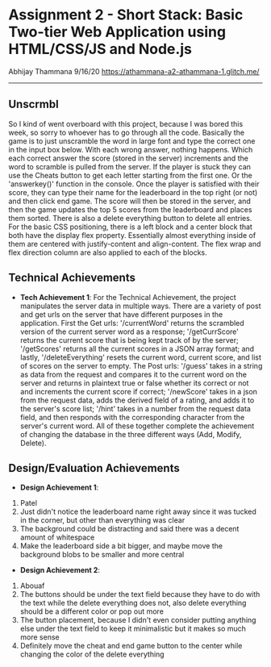 Assignment 2 - Short Stack: Basic Two-tier Web Application using HTML/CSS/JS and Node.js  
===

Abhijay Thammana 9/16/20
https://athammana-a2-athammana-1.glitch.me/

--------------------------------------------------------------------------------------------------------------------------

## Unscrmbl
So I kind of went overboard with this project, because I was bored this week, so sorry to whoever has to go through all the code. Basically the game is to just unscramble the word in large font and type the correct one in the input box below. With each wrong answer, nothing happens. Which each correct answer the score (stored in the server) increments and the word to scramble is pulled from the server. If the player is stuck they can use the Cheats button to get each letter starting from the first one. Or the 'answerkey()' function in the console. Once the player is satisfied with their score, they can type their name for the leaderboard in the top right  (or not) and then click end game. The score will then be stored in the server, and then the game updates the top 5 scores from the leaderboard and places them sorted. There is also a delete everything button to delete all entries. For the basic CSS positioning, there is a left block and a center block that both have the display flex property. Essentially almost everything inside of them are centered with justify-content and align-content. The flex wrap and flex direction column are also applied to each of the blocks.

## Technical Achievements
- **Tech Achievement 1**: For the Technical Achievement, the project manipulates the server data in multiple ways. There are a variety of post and get urls on the server that have different purposes in the application. First the Get urls: '/currentWord' returns the scrambled version of the current server word as a response; '/getCurrScore' returns the current score that is being kept track of by the server; '/getScores' returns all the current scores in a JSON array format; and lastly, '/deleteEverything' resets the current word, current score, and list of scores on the server to empty. The Post urls: '/guess' takes in a string as data from the request and compares it to the current word on the server and returns in plaintext true or false whether its correct or not and increments the current score if correct; '/newScore' takes in a json from the request data, adds the derived field of a rating, and adds it to the server's score list; '/hint' takes in a number from the request data field, and then responds with the corresponding character from the server's current word. All of these together complete the achievement of changing the database in the three different ways (Add, Modify, Delete).

## Design/Evaluation Achievements
- **Design Achievement 1**: 

1. Patel
2. Just didn't notice the leaderboard name right away since it was tucked in the corner, but other than everything was clear
3. The background could be distracting and said there was a decent amount of whitespace
4. Make the leaderboard side a bit bigger, and maybe move the background blobs to be smaller and more central

- **Design Achievement 2**:

1. Abouaf
2. The buttons should be under the text field because they have to do with the text while the delete everything does not, also delete everything should be a different color or pop out more
3. The button placement, because I didn't even consider putting anything else under the text field to keep it minimalistic but it makes so much more sense
4. Definitely move the cheat and end game button to the center while changing the color of the delete everything

